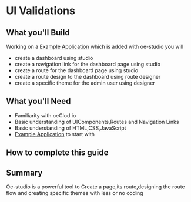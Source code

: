 # UI Validations

## What you'll Build

Working on a [Example Application](https://cassibank.oecloud.io/login) which is added with oe-studio you will 
* create a dashboard using studio
* create a navigation link for the dashboard page using studio
* create a route for the dashboard page using studio
* create a route design to the dashboard using route designer
* create a specific theme for the admin user using designer

## What you'll Need
* Familiarity with oeClod.io
* Basic understanding of UIComponents,Routes and Navigation Links
* Basic understanding of HTML,CSS,JavaScript
* [Example Application](https://cassibank.oecloud.io/login) to start with

## How to complete this guide



## Summary
Oe-studio is a  powerful tool to Create a page,its route,designing the route flow and creating specific themes with less or no coding


